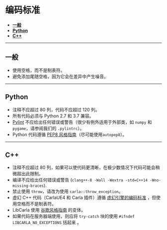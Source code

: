 # 编码标准

*   [__一般__](#general)  
*   [__Python__](#python)  
*   [__C++__](#c++)  

---
## 一般

  * 使用空格，而不是制表符。
  * 避免添加尾随空格，因为它会在差异中产生噪音。

---
## Python

  * 注释不应超过 80 列，代码不应超过 120 列。
  * 所有代码必须与 Python 2.7 和 3.7 兼容。
  * [Pylint][pylintlink] 不应给出任何错误或警告（很少有例外适用于外部类，如 `numpy` 和 `pygame`，请参阅我们的 `.pylintrc`）。
  * Python 代码遵循 [PEP8 风格指南][pep8link]（尽可能使用`autopep8`）。

[pylintlink]: https://www.pylint.org/
[pep8link]: https://www.python.org/dev/peps/pep-0008/

---
## C++

  * 注释不应超过 80 列，如果可以使代码更清晰，在极少数情况下代码可能会稍微超出此限制。
  * 编译不应给出任何错误或警告
    (`clang++-8 -Wall -Wextra -std=C++14 -Wno-missing-braces`).
  * 禁止使用 `throw`，请改为使用 `carla::throw_exception`。
  * 虚幻 C++ 代码（CarlaUE4 和 Carla 插件）遵循 [虚幻引擎的编码标准][ue4link] ，但使用空格而不是制表符。
  * LibCarla 使用 [谷歌风格指南][googlelink] 的变体。
  * 如果代码在服务器端使用，则应将 `try-catch` 块的使用 `#ifndef LIBCARLA_NO_EXCEPTIONS` 括起来 。

[ue4link]: https://docs.unrealengine.com/latest/INT/Programming/Development/CodingStandard/
[googlelink]: https://google.github.io/styleguide/cppguide.html
